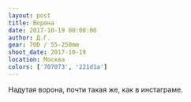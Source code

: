 ```yaml
---
layout: post
title: Ворона
date: 2017-10-19 00:00:00
author: Д.Г.
gear: 70D / 55-250mm
shoot_date: 2017-10-19
location: Москва
colors: ['707073', '221d1a']
---
```

Надутая ворона, почти такая же, как в инстаграме.
